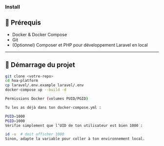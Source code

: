 ### Install
## 🔧 Prérequis
- Docker & Docker Compose
- Git
- (Optionnel) Composer et PHP pour développement Laravel en local

---

## 🚀 Démarrage du projet

```bash
git clone <votre-repo>
cd hoa-platform
cp laravel/.env.example laravel/.env
docker-compose up --build -d

Permissions Docker (volumes PUID/PGID)

Tu les as déjà dans ton docker-compose.yml :

PUID=1000
PGID=1000
Vérifie simplement que l’UID de ton utilisateur est bien 1000 :

id -u  # doit afficher 1000
Sinon, adapte la variable pour coller à ton environnement local.

